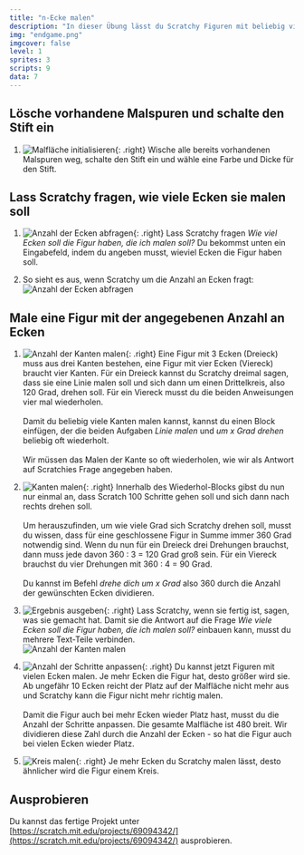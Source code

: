 ```yaml
---
title: "n-Ecke malen"
description: "In dieser Übung lässt du Scratchy Figuren mit beliebig vielen Ecken malen, wie zum Beispiel ein Dreieck oder ein Viereck."
img: "endgame.png"
imgcover: false
level: 1
sprites: 3
scripts: 9
data: 7
---
```


## Lösche vorhandene Malspuren und schalte den Stift ein

1. ![Malfläche initialisieren](scratch-malflaeche-initialisieren.png){: .right}
Wische alle bereits vorhandenen Malspuren weg, schalte den Stift ein und wähle eine Farbe und Dicke für den Stift.

## Lass Scratchy fragen, wie viele Ecken sie malen soll

1. ![Anzahl der Ecken abfragen](anzahl-ecken-abfragen.png){: .right}
Lass Scratchy fragen *Wie viel Ecken soll die Figur haben, die ich malen soll?* Du bekommst unten ein Eingabefeld, indem du angeben musst, wieviel Ecken die Figur haben soll.

2. So sieht es aus, wenn Scratchy um die Anzahl an Ecken fragt:<br/>
![Anzahl der Ecken abfragen](input.png)

## Male eine Figur mit der angegebenen Anzahl an Ecken

1. ![Anzahl der Kanten malen](male-n-kanten.png){: .right}
Eine Figur mit 3 Ecken (Dreieck) muss aus drei Kanten bestehen, eine Figur mit vier Ecken (Viereck) braucht vier Kanten. Für ein Dreieck kannst du Scratchy dreimal sagen, dass sie eine Linie malen soll und sich dann um einen Drittelkreis, also 120 Grad, drehen soll. Für ein Viereck musst du die beiden Anweisungen vier mal wiederholen.<br/><br/>
Damit du beliebig viele Kanten malen kannst, kannst du einen Block einfügen, der die beiden Aufgaben *Linie malen* und *um x Grad drehen* beliebig oft wiederholt.<br /><br />
Wir müssen das Malen der Kante so oft wiederholen, wie wir als Antwort auf Scratchies Frage angegeben haben.

2. ![Kanten malen](kante-malen.png){: .right}
Innerhalb des Wiederhol-Blocks gibst du nun nur einmal an, dass Scratch 100 Schritte gehen soll und sich dann nach rechts drehen soll.<br/><br/>
Um herauszufinden, um wie viele Grad sich Scratchy drehen soll, musst du wissen, dass für eine geschlossene Figur in Summe immer 360 Grad notwendig sind. Wenn du nun für ein Dreieck drei Drehungen brauchst, dann muss jede davon 360 : 3 = 120 Grad groß sein. Für ein Viereck brauchst du vier Drehungen mit 360 : 4 = 90 Grad.<br/><br/>
Du kannst im Befehl *drehe dich um x Grad* also 360 durch die Anzahl der gewünschten Ecken dividieren.

3. ![Ergebnis ausgeben](ausgabe.png){: .right}
Lass Scratchy, wenn sie fertig ist, sagen, was sie gemacht hat. Damit sie die Antwort auf die Frage 
*Wie viele Ecken soll die Figur haben, die ich malen soll?* einbauen kann, musst du mehrere Text-Teile verbinden.<br/>
![Anzahl der Kanten malen](fertige-figur.png)

4. ![Anzahl der Schritte anpassen](anzahl-schritte-anpassen.png){: .right}
Du kannst jetzt Figuren mit vielen Ecken malen. Je mehr Ecken die Figur hat, desto größer wird sie. Ab ungefähr 10 Ecken reicht der Platz auf der Malfläche nicht mehr aus und Scratchy kann die Figur nicht mehr richtig malen.<br /><br/>
Damit die Figur auch bei mehr Ecken wieder Platz hast, musst du die Anzahl der Schritte anpassen. Die gesamte Malfläche ist 480 breit. Wir dividieren diese Zahl durch die Anzahl der Ecken - so hat die Figur auch bei vielen Ecken wieder Platz.

5. ![Kreis malen](kreis.png){: .right}
Je mehr Ecken du Scratchy malen lässt, desto ähnlicher wird die Figur einem Kreis.

## Ausprobieren

Du kannst das fertige Projekt unter [https://scratch.mit.edu/projects/69094342/](https://scratch.mit.edu/projects/69094342/) ausprobieren.